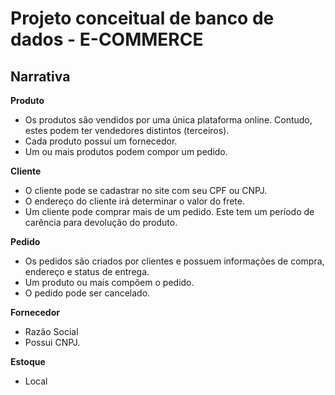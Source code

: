 # Projeto conceitual de banco de dados - E-COMMERCE
## Narrativa

**Produto**

 - Os produtos são vendidos por uma única plataforma online. Contudo, estes podem ter vendedores distintos (terceiros).
 - Cada produto possuí um fornecedor.
 - Um ou mais produtos podem compor um pedido.


  **Cliente**
  
 - O cliente pode se cadastrar no site com seu CPF ou CNPJ.
 - O endereço do cliente irá determinar o valor do frete.
 - Um cliente pode comprar mais de um pedido. Este tem um período de carência para devolução do produto.


 **Pedido**
  
 - Os pedidos são criados por clientes e possuem informações de compra, endereço e status de entrega.
 - Um produto ou mais compõem o pedido.
 - O pedido pode ser cancelado.


 **Fornecedor**
 
 - Razão Social
 - Possui CNPJ.


 **Estoque**

 - Local





